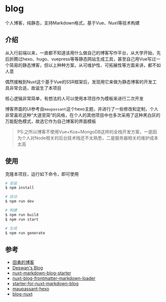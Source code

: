 # blog

个人博客，纯静态，支持Markdown格式，基于Vue、Nuxt等技术构建

## 介绍

从入行前端以来，一直都不知道该用什么做自己的博客写作平台，从大学开始，先后折腾过hexo、hugo、vuepress等等静态网站生成工具，甚至自己用Vue写过一个简易的静态博客，但以上种种方案，从可维护性、可拓展性等方面来讲，都不如人意

偶然接触到Nuxt这个基于Vue的SSR框架后，发现用它来做为静态博客的开发工具非常合适，故诞生了本项目

核心逻辑非常简单，有想法的人可以使用本项目作为模板来进行二次开发

博客界面的UI参考自`maupassant`这个hexo主题，并进行了一些修改和定制，个人非常喜欢这种“大道至简”的风格，在个人的其他项目中也多次采用了这种黑白灰的万能配色模式，故选它作为自己博客的界面模板

> PS:之所以博客不使用Vue+Koa+MongoDB这样的全栈开发方案，一是因为个人对Node相关的后台技术栈还不太熟悉，二是服务器相关的维护成本太高

## 使用

克隆本项目，运行如下命令，即可使用

```bash
# 安装
$ npm install

# 启动
$ npm run dev

# 构建
$ npm run build
$ npm run start

# 生成
$ npm run generate
```

## 参考

- [田勇的博客](https://github.com/tianyong90/blog)
- [Deswan's Blog](https://github.com/deswan/blog-static)
- [nuxt-markdown-blog-starter](https://github.com/marinaaisa/nuxt-markdown-blog-starter)
- [nuxt-blog-frontmatter-markdown-loader](https://github.com/regenrek/nuxt-blog-frontmatter-markdown-loader)
- [starter-for-nuxt-markdown-blog](https://github.com/jennapederson/starter-for-nuxt-markdown-blog)
- [maupassant-hexo](https://github.com/tufu9441/maupassant-hexo)
- [blog-nuxt](https://gitee.com/chinesee/blog-nuxt)
